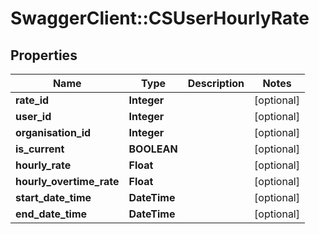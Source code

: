 # SwaggerClient::CSUserHourlyRate

## Properties
Name | Type | Description | Notes
------------ | ------------- | ------------- | -------------
**rate_id** | **Integer** |  | [optional] 
**user_id** | **Integer** |  | [optional] 
**organisation_id** | **Integer** |  | [optional] 
**is_current** | **BOOLEAN** |  | [optional] 
**hourly_rate** | **Float** |  | [optional] 
**hourly_overtime_rate** | **Float** |  | [optional] 
**start_date_time** | **DateTime** |  | [optional] 
**end_date_time** | **DateTime** |  | [optional] 


